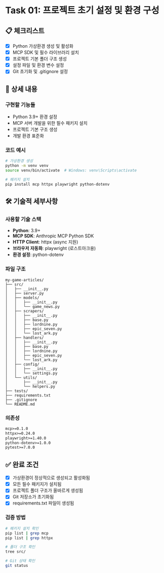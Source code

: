 # Task 01: 프로젝트 초기 설정 및 환경 구성

## 📋 체크리스트

- [x] Python 가상환경 생성 및 활성화
- [x] MCP SDK 및 필수 라이브러리 설치
- [x] 프로젝트 기본 폴더 구조 생성
- [x] 설정 파일 및 환경 변수 설정
- [x] Git 초기화 및 .gitignore 설정

## 📝 상세 내용

### 구현할 기능들

- Python 3.9+ 환경 설정
- MCP 서버 개발을 위한 필수 패키지 설치
- 프로젝트 기본 구조 생성
- 개발 환경 표준화

### 코드 예시

```bash
# 가상환경 생성
python -m venv venv
source venv/bin/activate  # Windows: venv\Scripts\activate

# 패키지 설치
pip install mcp httpx playwright python-dotenv
```

## 🛠️ 기술적 세부사항

### 사용할 기술 스택

- **Python**: 3.9+
- **MCP SDK**: Anthropic MCP Python SDK
- **HTTP Client**: httpx (async 지원)
- **브라우저 자동화**: playwright (로스트아크용)
- **환경 설정**: python-dotenv

### 파일 구조

```
my-game-articles/
├── src/
│   ├── __init__.py
│   ├── server.py
│   ├── models/
│   │   ├── __init__.py
│   │   └── game_news.py
│   ├── scrapers/
│   │   ├── __init__.py
│   │   ├── base.py
│   │   ├── lordnine.py
│   │   ├── epic_seven.py
│   │   └── lost_ark.py
│   ├── handlers/
│   │   ├── __init__.py
│   │   ├── base.py
│   │   ├── lordnine.py
│   │   ├── epic_seven.py
│   │   └── lost_ark.py
│   ├── config/
│   │   ├── __init__.py
│   │   └── settings.py
│   └── utils/
│       ├── __init__.py
│       └── helpers.py
├── tests/
├── requirements.txt
├── .gitignore
└── README.md
```

### 의존성

```txt
mcp>=0.1.0
httpx>=0.24.0
playwright>=1.40.0
python-dotenv>=1.0.0
pytest>=7.0.0
```

## ✅ 완료 조건

- [x] 가상환경이 정상적으로 생성되고 활성화됨
- [x] 모든 필수 패키지가 설치됨
- [x] 프로젝트 폴더 구조가 올바르게 생성됨
- [x] Git 저장소가 초기화됨
- [x] requirements.txt 파일이 생성됨

### 검증 방법

```bash
# 패키지 설치 확인
pip list | grep mcp
pip list | grep httpx

# 폴더 구조 확인
tree src/

# Git 상태 확인
git status
```
